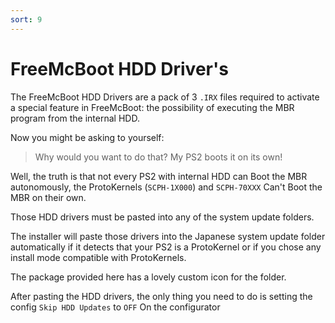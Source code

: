 ```yaml
---
sort: 9
---
```


# FreeMcBoot HDD Driver's

The FreeMcBoot HDD Drivers are a pack of 3 `.IRX` files required to activate a special feature in FreeMcBoot: the possibility of executing the MBR program from the internal HDD.

Now you might be asking to yourself:

> Why would you want to do that? My PS2 boots it on its own!

Well, the truth is that not every PS2 with internal HDD can Boot the MBR autonomously, the ProtoKernels (`SCPH-1X000`) and `SCPH-70XXX` Can't Boot the MBR on their own.

Those HDD drivers must be pasted into any of the system update folders.

The installer will paste those drivers into the Japanese system update folder automatically if it detects that your PS2 is a ProtoKernel or if you chose any install mode compatible with ProtoKernels.

The package provided here has a lovely custom icon for the folder. 


After pasting the HDD drivers, the only thing you need to do is setting the config `Skip HDD Updates` to `OFF` On the configurator
